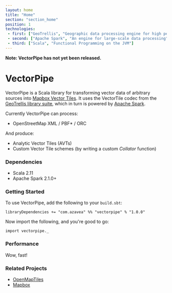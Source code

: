 ```yaml
---
layout: home
title: "Home"
section: "section_home"
position: 1
technologies:
 - first: ["GeoTrellis", "Geographic data processing engine for high performance applications"]
 - second: ["Apache Spark", "An engine for large-scale data processing"]
 - third: ["Scala", "Functional Programming on the JVM"]
---
```


**Note: VectorPipe has not yet been released.**

# VectorPipe

VectorPipe is a Scala library for transforming vector data of arbitrary
sources into [Mapbox Vector Tiles](https://www.mapbox.com/vector-tiles/). It
uses the VectorTile codec from the [GeoTrellis library
suite](https://geotrellis.io/), which in turn is powered by [Apache
Spark](https://spark.apache.org/).

Currently VectorPipe can process:

- OpenStreetMap XML / PBF* / ORC

And produce:

- Analytic Vector Tiles (AVTs)
- Custom Vector Tile schemes (by writing a custom *Collator* function)

### Dependencies

- Scala 2.11
- Apache Spark 2.1.0+

### Getting Started

To use VectorPipe, add the following to your `build.sbt`:

```
libraryDependencies += "com.azavea" %% "vectorpipe" % "1.0.0"
```

Now import the following, and you're good to go:

```tut:silent
import vectorpipe._
```

### Performance

Wow, fast!

### Related Projects

- [OpenMapTiles](https://openmaptiles.org/)
- [Mapbox](https://www.mapbox.com/)
